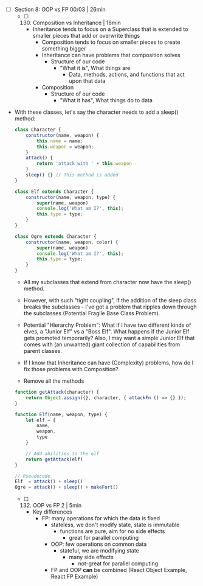 - [ ] Section 8: OOP vs FP 00/03 | 26min
	- [ ] 130. Composition vs Inheritance | 16min
	  - Inheritance tends to focus on a Superclass that is extended to smaller pieces that add or overwrite things
		- Composition tends to focus on smaller pieces to create something bigger
		- Inheritance can have problems that composition solves
		  - Structure of our code
			  - "What it is", What things are
				- Data, methods, actions, and functions that act upon that data
		- Composition
		  - Structure of our code
			 - "What it has", What things do to data

 - With these classes, let's say the character needs to add a sleep() method:

	```javascript
	class Character {
		constructor(name, weapon) {
			this.name = name;
			this.weapon = weapon;
		}
		attack() {
			return 'attack with ' + this.weapon
		}
		sleep() {} // This method is added
	}

	class Elf extends Character {
		constructor(name, weapon, type) {
			super(name, weapon)
			console.log('What am I?', this);
			this.type = type;
		}
	}

	class Ogre extends Character {
		constructor(name, weapon, color) {
			super(name, weapon)
			console.log('What am I?', this);
			this.type = type;
		}
	}
	```

	- All my subclasses that extend from character now have the sleep() method.
	- However, with such "tight coupling", if the addition of the sleep class breaks the subclasses - I've got a problem that ripples down through the subclasses (Potential Fragile Base Class Problem).

	- Potential "Hierarchy Problem": What if I have two different kinds of elves, a "Junior Elf" vs a "Boss Elf". What happens if the Junior Elf gets promoted temporarily? Also, I may want a simple Junior Elf that comes with (an unwanted) giant collection of capabilities from parent classes.

	- If I know that Inheritance can have (Complexity) problems, how do I fix those problems with Composition?
	- Remove all the methods

	```javascript
	function getAttack(character) {
		return Object.assign({}, character, { attackFn () => {} });
	}

	function Elf(name, weapon, type) {
		let elf = {
			name,
			weapon,
			type
		}

		// Add abilities to the elf
		return getAttack(elf)
	}

	// Pseudocode
	Elf  = attack() + sleep()
	Ogre = attack() + sleep() + makeFort()
	```

	- [ ] 132. OOP vs FP 2 | 5min
	  - Key differences
		  - FP: many operations for which the data is fixed
			  - stateless, we don't modify state, state is immutable
				- functions are pure, aim for no side effects
				  - great for parallel computing
			- OOP: few operations on common data
			  - stateful, we are modifying state
				- many side effects
				  - not-great for parallel computing
			- FP and OOP **can** be combined (React Object Example, React FP Example)